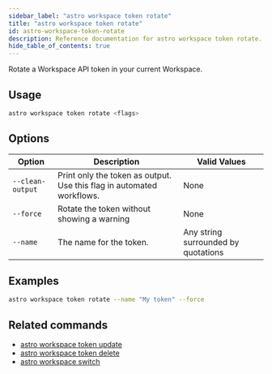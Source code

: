 ```yaml
---
sidebar_label: "astro workspace token rotate"
title: "astro workspace token rotate"
id: astro-workspace-token-rotate
description: Reference documentation for astro workspace token rotate.
hide_table_of_contents: true
---
```


Rotate a Workspace API token in your current Workspace.

## Usage

```sh
astro workspace token rotate <flags>
```

## Options

| Option            | Description                                                                                                                             | Valid Values  |
| ----------------- | --------------------------------------------------------------------------------------------------------------------------------------- | ------------- |
| `--clean-output`   | Print only the token as output. Use this flag in automated workflows.                                                                                                      | None   |
| `--force` | Rotate the token without showing a warning |  None |
| `--name` | The name for the token. | Any string surrounded by quotations |

## Examples

```sh
astro workspace token rotate --name "My token" --force
```

## Related commands

- [astro workspace token update](cli/astro-workspace-token-update.md)
- [astro workspace token delete](cli/astro-workspace-token-delete.md)
- [astro workspace switch](cli/astro-workspace-switch.md)